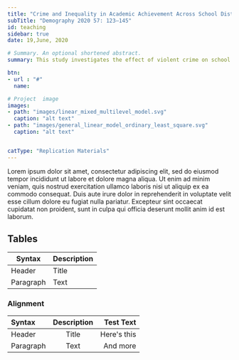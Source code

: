 ```yaml
---
title: "Crime and Inequality in Academic Achievement Across School Districts in the United States"
subTitle: "Demography 2020 57: 123–145"
id: teaching
sidebar: true
date: 19,June, 2020

# Summary. An optional shortened abstract.
summary: This study investigates the effect of violent crime on school district–level achievement in English language arts (ELA) and mathematics. The research design exploits variation in achievement and violent crime across 813 school districts in the United States and seven birth cohorts of children born between 1996 and 2002. The identification strategy leverages exogenous shocks to crime rates arising from the availability of federal funds to hire police officers in the local police departments where the school districts operate. Results show that children who entered the school system when the violent crime rate in their school districts was lower score higher in ELA by the end of eighth grade, relative to children attending schools in the same district but who entered the school system when the violent crime rate was higher. A 10% decline in the violent crime rate experienced at ages 0–6 raises eighth-grade ELA achievement in the district by 0.03 standard deviations. Models that estimate effects by race and gender show larger impacts among Black children and boys. 

btn:
- url : "#"
  name: 

# Project  image 
images:
- path: "images/linear_mixed_multilevel_model.svg"
  caption: "alt text"
- path: "images/general_linear_model_ordinary_least_square.svg"
  caption: "alt text"


catType: "Replication Materials"
---
```


Lorem ipsum dolor sit amet, consectetur adipiscing elit, sed do eiusmod tempor incididunt ut labore et dolore magna aliqua. Ut enim ad minim veniam, quis nostrud exercitation ullamco laboris nisi ut aliquip ex ea commodo consequat. Duis aute irure dolor in reprehenderit in voluptate velit esse cillum dolore eu fugiat nulla pariatur. Excepteur sint occaecat cupidatat non proident, sunt in culpa qui officia deserunt mollit anim id est laborum.


## Tables

| Syntax      | Description |
| ----------- | ----------- |
| Header      | Title       |
| Paragraph   | Text        |

### Alignment

| Syntax      | Description | Test Text     |
| :---        |    :----:   |          ---: |
| Header      | Title       | Here's this   |
| Paragraph   | Text        | And more      |

